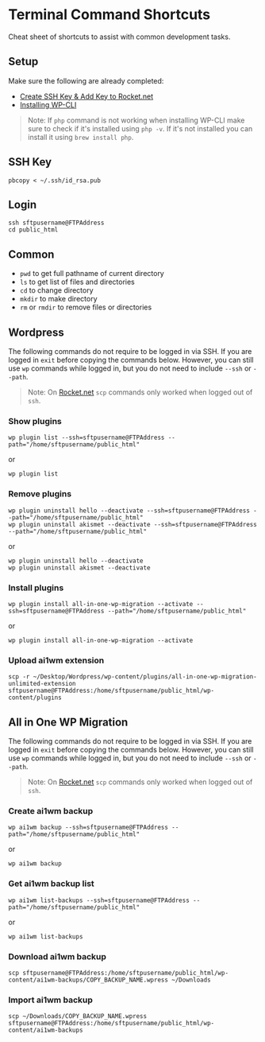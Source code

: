 # Terminal Command Shortcuts
Cheat sheet of shortcuts to assist with common development tasks.

## Setup

Make sure the following are already completed:<br>
- [Create SSH Key & Add Key to Rocket.net](https://support.rocket.net/hc/en-us/articles/7824577151515-How-to-use-SSH-and-WP-CLI-from-the-Command-Line)
- [Installing WP-CLI](https://make.wordpress.org/cli/handbook/guides/installing/) 

> Note: If `php` command is not working when installing WP-CLI make sure to check if it's installed using `php -v`. If it's not installed you can install it using `brew install php`.

## SSH Key
```
pbcopy < ~/.ssh/id_rsa.pub
```

## Login
```
ssh sftpusername@FTPAddress
cd public_html
```

## Common 

- `pwd` to get full pathname of current directory
- `ls` to get list of files and directories
- `cd` to change directory
- `mkdir` to make directory
- `rm` or `rmdir` to remove files or directories

## Wordpress
The following commands do not require to be logged in via SSH. If you are logged in `exit` before copying the commands below. However, you can still use `wp` commands while logged in, but you do not need to include `--ssh` or `--path`. 

> Note: On [Rocket.net](https://rocket.net) `scp` commands only worked when logged out of `ssh`.

### Show plugins
```
wp plugin list --ssh=sftpusername@FTPAddress --path="/home/sftpusername/public_html"
```
or 
```
wp plugin list
```

### Remove plugins
```
wp plugin uninstall hello --deactivate --ssh=sftpusername@FTPAddress --path="/home/sftpusername/public_html"
wp plugin uninstall akismet --deactivate --ssh=sftpusername@FTPAddress --path="/home/sftpusername/public_html"
```
or
```
wp plugin uninstall hello --deactivate
wp plugin uninstall akismet --deactivate
```

### Install plugins
```
wp plugin install all-in-one-wp-migration --activate --ssh=sftpusername@FTPAddress --path="/home/sftpusername/public_html"
```
or
```
wp plugin install all-in-one-wp-migration --activate
```

### Upload ai1wm extension
```
scp -r ~/Desktop/Wordpress/wp-content/plugins/all-in-one-wp-migration-unlimited-extension sftpusername@FTPAddress:/home/sftpusername/public_html/wp-content/plugins
```

## All in One WP Migration
The following commands do not require to be logged in via SSH. If you are logged in `exit` before copying the commands below. However, you can still use `wp` commands while logged in, but you do not need to include `--ssh` or `--path`.

> Note: On [Rocket.net](https://rocket.net) `scp` commands only worked when logged out of `ssh`.

### Create ai1wm backup
```
wp ai1wm backup --ssh=sftpusername@FTPAddress --path="/home/sftpusername/public_html"
```
or
```
wp ai1wm backup
```

### Get ai1wm backup list
```
wp ai1wm list-backups --ssh=sftpusername@FTPAddress --path="/home/sftpusername/public_html"
```
or
```
wp ai1wm list-backups
```

### Download ai1wm backup
```
scp sftpusername@FTPAddress:/home/sftpusername/public_html/wp-content/ai1wm-backups/COPY_BACKUP_NAME.wpress ~/Downloads
```

### Import ai1wm backup
```
scp ~/Downloads/COPY_BACKUP_NAME.wpress sftpusername@FTPAddress:/home/sftpusername/public_html/wp-content/ai1wm-backups
```